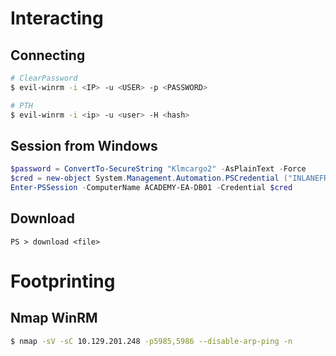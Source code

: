 # Interacting
## Connecting
```bash
# ClearPassword
$ evil-winrm -i <IP> -u <USER> -p <PASSWORD>

# PTH
$ evil-winrm -i <ip> -u <user> -H <hash>
```

## Session from Windows
```powershell
$password = ConvertTo-SecureString "Klmcargo2" -AsPlainText -Force
$cred = new-object System.Management.Automation.PSCredential ("INLANEFREIGHT\forend", $password)
Enter-PSSession -ComputerName ACADEMY-EA-DB01 -Credential $cred
```

## Download
```
PS > download <file>
```

# Footprinting 
## Nmap WinRM
```bash
$ nmap -sV -sC 10.129.201.248 -p5985,5986 --disable-arp-ping -n
```


